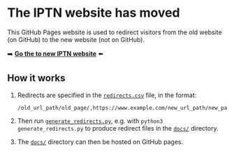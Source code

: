# The IPTN website has moved

This GitHub Pages website is used to redirect visitors from the old website (on GitHub) to the new website (not on GitHub).

➡️ **[Go the to new IPTN website](https://peacetech.group)** ⬅️

## How it works

1. Redirects are specified in the [`redirects.csv`](redirects.csv) file, in the format:

   ```
   /old_url_path/old_page/,https://www.example.com/new_url_path/new_page
   ```

2. Then run [`generate_redirects.py`](generate_redirects.py), e.g. with `python3 generate_redirects.py` to produce redirect files in the [`docs/`](docs/) directory.

3. The [`docs/`](docs/) directory can then be hosted on GitHub pages.
